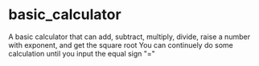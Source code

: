 # basic_calculator
A basic calculator that can add, subtract, multiply, divide, raise a number with exponent, and get the square root
You can continuely do some calculation until you input the equal sign "="
